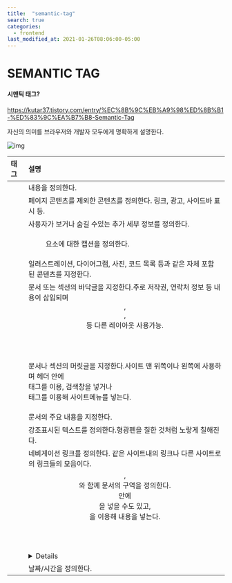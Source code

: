 ```yaml
---
title:  "semantic-tag"
search: true
categories: 
  - frontend
last_modified_at: 2021-01-26T08:06:00-05:00
---
```


# SEMANTIC TAG



#### 시맨틱 태그?

https://kutar37.tistory.com/entry/%EC%8B%9C%EB%A9%98%ED%8B%B1-%ED%83%9C%EA%B7%B8-Semantic-Tag



자신의 의미를 브라우저와 개발자 모두에게 명확하게 설명한다.

![img](https://t1.daumcdn.net/cfile/tistory/99D4353D5A90D2131B)



| 태그                                                  | 설명                                                         |
| :---------------------------------------------------- | :----------------------------------------------------------- |
| [](https://www.w3schools.com/tags/tag_article.asp)    | 내용을 정의한다.                                             |
| [](https://www.w3schools.com/tags/tag_aside.asp)      | 페이지 콘텐츠를 제외한 콘텐츠를 정의한다. 링크, 광고, 사이드바 표시 등. |
| [](https://www.w3schools.com/tags/tag_details.asp)    | 사용자가 보거나 숨길 수있는 추가 세부 정보를 정의한다.       |
| [](https://www.w3schools.com/tags/tag_figcaption.asp) | <figure> 요소에 대한 캡션을 정의한다.                        |
| [](https://www.w3schools.com/tags/tag_figure.asp)     | 일러스트레이션, 다이어그램, 사진, 코드 목록 등과 같은 자체 포함 된 콘텐츠를 지정한다. |
| [](https://www.w3schools.com/tags/tag_footer.asp)     | 문서 또는 섹션의 바닥글을 지정한다.주로 저작권, 연락처 정보 등 내용이 삽입되며<header>, <section>, <article> 등 다른 레이아웃 사용가능. |
| [](https://www.w3schools.com/tags/tag_header.asp)     | 문서나 섹션의 머릿글을 지정한다.사이트 맨 위쪽이나 왼쪽에 사용하며 헤더 안에 <form> 태그를 이용, 검색창을 넣거나 <nav>태그를 이용해 사이트메뉴를 넣는다. |
| [](https://www.w3schools.com/tags/tag_main.asp)       | 문서의 주요 내용을 지정한다.                                 |
| [](https://www.w3schools.com/tags/tag_mark.asp)       | 강조표시된 텍스트를 정의한다.형광펜을 칠한 것처럼 노랗게 칠해진다. |
| [](https://www.w3schools.com/tags/tag_nav.asp)        | 네비게이션 링크를 정의한다. 같은 사이트내의 링크나 다른 사이트로의 링크들의 모음이다. |
| [](https://www.w3schools.com/tags/tag_section.asp)    | <header>, <footer>와 함께 문서의 구역을 정의한다. <section>안에 <section>을 넣을 수도 있고, <article>을 이용해 내용을 넣는다. |
| [](https://www.w3schools.com/tags/tag_summary.asp)    | <details> 요소를 위한 눈에 보이는 제목을 정의한다.           |
| [](https://www.w3schools.com/tags/tag_time.asp)       | 날짜/시간을 정의한다.                                        |



